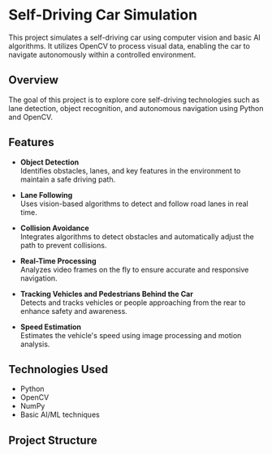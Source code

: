 # Self-Driving Car Simulation

This project simulates a self-driving car using computer vision and basic AI algorithms. It utilizes OpenCV to process visual data, enabling the car to navigate autonomously within a controlled environment.

##  Overview

The goal of this project is to explore core self-driving technologies such as lane detection, object recognition, and autonomous navigation using Python and OpenCV.

##  Features

- **Object Detection**  
  Identifies obstacles, lanes, and key features in the environment to maintain a safe driving path.

- **Lane Following**  
  Uses vision-based algorithms to detect and follow road lanes in real time.

- **Collision Avoidance**  
  Integrates algorithms to detect obstacles and automatically adjust the path to prevent collisions.

- **Real-Time Processing**  
  Analyzes video frames on the fly to ensure accurate and responsive navigation.

- **Tracking Vehicles and Pedestrians Behind the Car**  
  Detects and tracks vehicles or people approaching from the rear to enhance safety and awareness.

- **Speed Estimation**  
  Estimates the vehicle's speed using image processing and motion analysis.

##  Technologies Used

- Python
- OpenCV
- NumPy
- Basic AI/ML techniques

##  Project Structure

